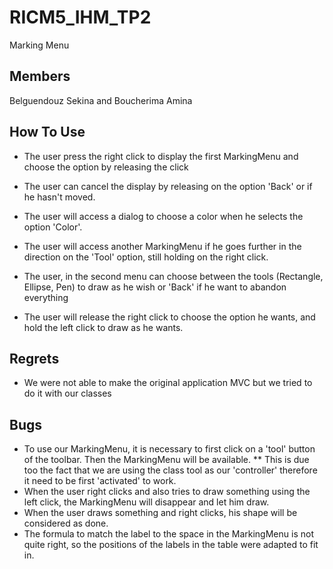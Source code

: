 # RICM5_IHM_TP2

Marking Menu

## Members
Belguendouz Sekina and Boucherima Amina

## How To Use

* The user press the right click to display the first MarkingMenu and choose the option by releasing the click
* The user can cancel the display by releasing on the option 'Back' or if he hasn't moved.
* The user will access a dialog to choose a color when he selects the option 'Color'.
* The user will access another MarkingMenu if he goes further in the direction on the 'Tool' option, still holding on the right click.

* The user, in the second menu can choose between the tools (Rectangle, Ellipse, Pen) to draw as he wish or 'Back' if he want to abandon everything
* The user will release the right click to choose the option he wants, and hold the left click to draw as he wants.

## Regrets
* We were not able to make the original application MVC but we tried to do it with our classes

## Bugs 
* To use our MarkingMenu, it is necessary to first click on a 'tool' button of the toolbar. Then the MarkingMenu will be available. 
	** This is due too the fact that we are using the class tool as our 'controller' therefore it need to be first 'activated' to work.
* When the user right clicks and also tries to draw something using the left click, the MarkingMenu will disappear and let him draw. 
* When the user draws something and right clicks, his shape will be considered as done.
* The formula to match the label to the space in the MarkingMenu is not quite right, so the positions of the labels in the table were adapted to fit in.
